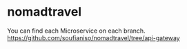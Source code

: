 # nomadtravel
You can find each Microservice on each branch.
https://github.com/soufianiso/nomadtravel/tree/api-gateway
